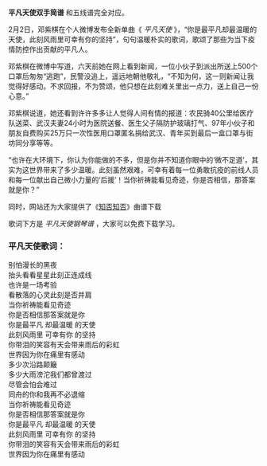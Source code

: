 

**平凡天使双手简谱** 和五线谱完全对应。

2月2日，邓紫棋在个人微博发布全新单曲《 _平凡天使_
》，“你是最平凡却最温暖的天使，此刻风雨里可幸有你的坚持”，句句温暖朴实的歌词，歌颂了那些为当下疫情防控作出贡献的平凡人。

邓紫棋在微博中写道，六天前她在网上看到新闻，一位小伙子到派出所送上500个口罩后匆匆“逃跑”，民警没追上，遥远地朝他敬礼，“不知为何，这一则新闻让我觉得好感动。不求回报，不为赞颂，他只想在此刻难关里出一点力，送上自己一份心意。”

邓紫棋说道，她还看到许许多多让人觉得人间有情的报道：农民骑40公里给医疗队送菜、武汉夫妻24小时为医院送餐、医生父子隔防护玻璃打气、97年小伙子和朋友自费购买25万只一次性医用口罩匿名捐给武汉、青年买到最后一盒口罩与街坊同分享等等。

“也许在大环境下，你认为你能做的不多，但是你并不知道你眼中的‘微不足道’，其实为这世界带来了多少温暖。此刻虽然艰难，可幸有着每一位勇敢抗疫的前线人员和每一位献出自己微小力量的‘后援’！当你祈祷能看见奇迹，你是否相信，那答案就是你？”

同时，网站还为大家提供了《[知否知否](Music-9933-知否知否-知否知否应是绿肥红瘦主题曲.html "知否知否")》曲谱下载

歌词下方是 _平凡天使钢琴谱_ ，大家可以免费下载学习。

### 平凡天使歌词：

别怕漫长的黑夜  
抬头看看星星此刻正连成线  
也许是一场考验  
看散落的心灵此刻是否并肩  
当你祈祷能看见奇迹  
你是否相信那答案就是你  
你是最平凡 却最温暖 的天使  
此刻风雨里 可幸有你 的坚持  
你带泪的笑容有天会带来雨后的彩虹  
世界因为你在痛里有感动  
多少次沿路颠簸  
多少大雨滂沱我们都曾渡过  
尽管会怕会难过  
同舟的你和我再不必退缩  
当你祈祷能看见奇迹  
你是否相信那答案就是你  
你是最平凡 却最温暖 的天使  
此刻风雨里 可幸有你 的坚持  
你带泪的笑容有天会带来雨后的彩虹  
世界因为你在痛里有感动  

